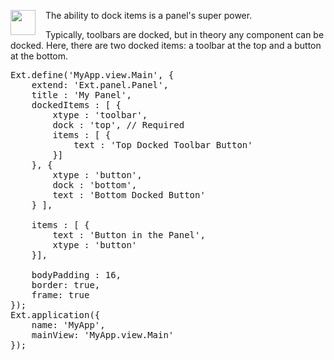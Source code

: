 The ability to dock items is a panel's super power.
<img src="resources/images/views/SupermanLogo.png" 
style="float: left; height: 40px;margin-right: 16px;"/>

Typically, toolbars are docked, but in theory any component can be docked. 
Here, there are two docked items: a toolbar at the top and a button at the bottom.

<pre class="runnable run 360">Ext.define('MyApp.view.Main', {
    extend: 'Ext.panel.Panel',
    title : 'My Panel',
    dockedItems : [ {
        xtype : 'toolbar',
        dock : 'top', // Required
        items : [ {
            text : 'Top Docked Toolbar Button'
        }]
    }, {
        xtype : 'button',
        dock : 'bottom',
        text : 'Bottom Docked Button'
    } ],

    items : [ {
        text : 'Button in the Panel',
        xtype : 'button'
    }],

    bodyPadding : 16,
    border: true,
    frame: true
});
Ext.application({
    name: 'MyApp',
    mainView: 'MyApp.view.Main'
});</pre>
